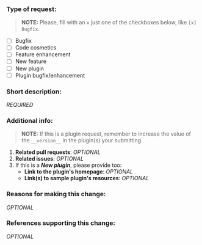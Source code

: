 ### Type of request:

> **NOTE:**
> Please, fill with an `x` just one of the checkboxes below, like `[x] Bugfix`.

- [ ] Bugfix
- [ ] Code cosmetics
- [ ] Feature enhancement
- [ ] New feature
- [ ] New plugin
- [ ] Plugin bugfix/enhancement

### Short description:

_REQUIRED_

### Additional info:

> **NOTE:**
> If this is a plugin request, remember to increase the value of the 
> `__version__` in the plugin(s) your submitting.

1. **Related pull requests**: _OPTIONAL_
2. **Related issues**: _OPTIONAL_
3. If this is a _**New plugin**_, please provide too:
    - **Link to the plugin's homepage**: _OPTIONAL_
    - **Link(s) to sample plugin's resources**: _OPTIONAL_

### Reasons for making this change:

_OPTIONAL_

### References supporting this change:

_OPTIONAL_

